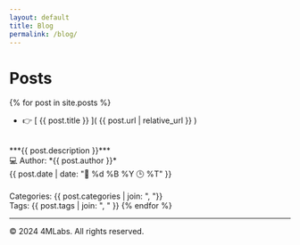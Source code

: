 ```yaml
---
layout: default
title: Blog
permalink: /blog/
---
```


# Posts

{% for post in site.posts %}
  - 👉 [ {{ post.title }} ]( {{ post.url | relative_url }} )
  <br>
  ***{{ post.description }}***
  <br>
  💻 Author: *{{ post.author }}*
  <br>
  {{ post.date | date: "📅 %d %B %Y 🕒 %T" }}
  <br><br>
  Categories: {{ post.categories | join: ", "}}
  <br>
  Tags: {{ post.tags | join: ", " }}
{% endfor %}

---

&copy; 2024 4MLabs. All rights reserved.